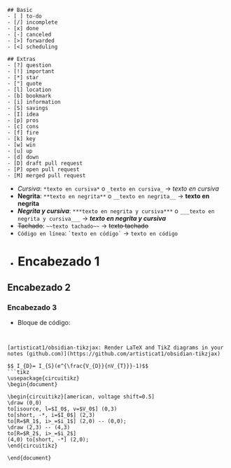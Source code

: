 ```
## Basic
- [ ] to-do
- [/] incomplete
- [x] done
- [-] canceled
- [>] forwarded
- [<] scheduling

## Extras
- [?] question
- [!] important
- [*] star
- ["] quote
- [l] location
- [b] bookmark
- [i] information
- [S] savings
- [I] idea
- [p] pros
- [c] cons
- [f] fire
- [k] key
- [w] win
- [u] up
- [d] down
- [D] draft pull request
- [P] open pull request
- [M] merged pull request
```


- *Cursiva*: `*texto en cursiva*` o `_texto en cursiva_` → *texto en cursiva*
- **Negrita**: `**texto en negrita**` o `__texto en negrita__` → **texto en negrita**
- ***Negrita y cursiva***: `***texto en negrita y cursiva***` o `___texto en negrita y cursiva___` → ***texto en negrita y cursiva***
- ~~Tachado~~: `~~texto tachado~~` → ~~texto tachado~~
- `Código en línea`: `` `texto en código` `` → `texto en código`
- # Encabezado 1
## Encabezado 2
### Encabezado 3

- Bloque de código:
  ```markdown
```

[artisticat1/obsidian-tikzjax: Render LaTeX and TikZ diagrams in your notes (github.com)](https://github.com/artisticat1/obsidian-tikzjax)

$$ I_{D}= I_{S}(e^{\frac{V_{D}}{nV_{T}}}-1)$$
```tikz
\usepackage{circuitikz}
\begin{document}

\begin{circuitikz}[american, voltage shift=0.5]
\draw (0,0)
to[isource, l=$I_0$, v=$V_0$] (0,3)
to[short, -*, i=$I_0$] (2,3)
to[R=$R_1$, i>_=$i_1$] (2,0) -- (0,0);
\draw (2,3) -- (4,3)
to[R=$R_2$, i>_=$i_2$]
(4,0) to[short, -*] (2,0);
\end{circuitikz}

\end{document}
```
